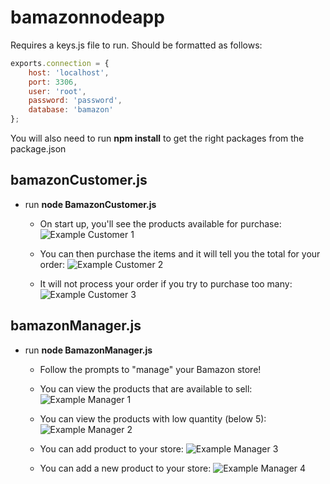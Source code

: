 # bamazonnodeapp

Requires a keys.js file to run.  Should be formatted as follows:

```javascript
exports.connection = {
	host: 'localhost',
	port: 3306,
	user: 'root',
	password: 'password',
	database: 'bamazon'
};
```

You will also need to run **npm install** to get the right packages from the package.json

## bamazonCustomer.js

- run **node BamazonCustomer.js**

	-  On start up, you'll see the products available for purchase:
	![Example Customer 1](bamazonnodeapp/images/Screenshot2018-08-0511.13.42.png)

	-  You can then purchase the items and it will tell you the total for your order:
	![Example Customer 2](/images/customer02.png)

	-  It will not process your order if you try to purchase too many:
	![Example Customer 3](/images/customer03.png)

## bamazonManager.js

- run **node BamazonManager.js**
	-  Follow the prompts to "manage" your Bamazon store!

	-  You can view the products that are available to sell:
	![Example Manager 1](/images/manager01.png)

	-  You can view the products with low quantity (below 5):
	![Example Manager 2](/images/manager02.png)

	-  You can add product to your store:
	![Example Manager 3](/images/manager03.png)

	-  You can add a new product to your store:
	![Example Manager 4](/images/manager04.png)


